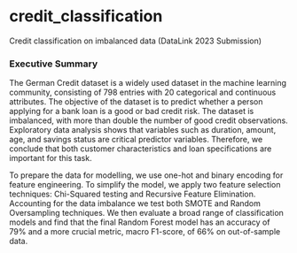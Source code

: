 # credit_classification
Credit classification on imbalanced data (DataLink 2023 Submission)

### Executive Summary

The German Credit dataset is a widely used dataset in the machine learning community,
consisting of 798 entries with 20 categorical and continuous attributes. The objective of the
dataset is to predict whether a person applying for a bank loan is a good or bad credit risk.
The dataset is imbalanced, with more than double the number of good credit observations.
Exploratory data analysis shows that variables such as duration, amount, age, and savings
status are critical predictor variables. Therefore, we conclude that both customer
characteristics and loan specifications are important for this task.

To prepare the data for modelling, we use one-hot and binary encoding for feature
engineering. To simplify the model, we apply two feature selection techniques: Chi-Squared
testing and Recursive Feature Elimination. Accounting for the data imbalance we test both
SMOTE and Random Oversampling techniques. We then evaluate a broad range of
classification models and find that the final Random Forest model has an accuracy of 79%
and a more crucial metric, macro F1-score, of 66% on out-of-sample data.

